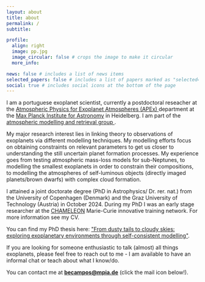 ```yaml
---
layout: about
title: about
permalink: /
subtitle:

profile:
  align: right
  image: pp.jpg
  image_circular: false # crops the image to make it circular
  more_info: 

news: false # includes a list of news items
selected_papers: false # includes a list of papers marked as "selected={true}"
social: true # includes social icons at the bottom of the page
---
```

I am a portuguese exoplanet scientist, currently a postdoctoral reseacher at the <a href="https://www.mpia.de/institute/scientific-departments/atmospheric-physics-of-exoplanets">Atmospheric Physics for Exoplanet Atmospheres (APEx) </a> department at the <a href="https://www.mpia.de/en">Max Planck Institute for Astronomy</a> in Heidelberg. I am part of the <a href="https://www.mpia.de/en/apex/research/atmosphere-modeling">atmospheric modelling and retrieval group </a>.

My major research interest lies in linking theory to observations of exoplanets via different modelling techniques. My modelling efforts focus on obtaining constraints on relevant parameters to get us closer to understanding the still uncertain planet formation processes. My experience goes from testing atmospheric mass-loss models for sub-Neptunes, to modelling the smallest exoplanets in order to constrain their compositions, to modelling the atmospheres of self-luminous objects (directly imaged planets/brown dwarfs) with complex cloud formation.  

I attained a joint doctorate degree (PhD in Astrophysics/ Dr. rer. nat.) from the University of Copenhagen (Denmark) and the Graz University of Technology (Austria) in October 2024. During my PhD I was an early stage researcher at the <a href="https://chameleon.iwf.oeaw.ac.at/">CHAMELEON</a> Marie-Curie innovative training network. For more information see my <a hred="https://drive.google.com/file/d/15NRJTUM4HwLlCYNbRY0GrrjyxqZ2tK34/view?usp=sharing">CV</a>. 

You can find my PhD thesis here: <a href="https://nbi.ku.dk/english/theses/phd-theses/beatriz-maria-campos-estrada/Beatriz-Maria-Campos-Estrada.pdf">"From dusty tails to cloudy skies: exploring exoplanetary environments through self-consistent modelling"</a>.

If you are looking for someone enthusiastic to talk (almost) all things exoplanets, please feel free to reach out to me - I am available to have an informal chat or teach about what I know/do.

You can contact me at <b> <a href="mailto:becampos@mpia.de"> becampos@mpia.de</a></b> (click the mail icon below!).
